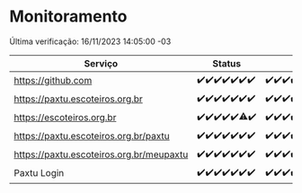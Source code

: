 # Monitoramento

Última verificação: 16/11/2023 14:05:00 -03

|Serviço|Status|Últimas 24h|
|---|---|---|
|https://github.com|<span title="2023-11-09: OK=24">✔️</span><span title="2023-11-10: OK=24">✔️</span><span title="2023-11-11: OK=24">✔️</span><span title="2023-11-12: OK=24">✔️</span><span title="2023-11-13: OK=24">✔️</span><span title="2023-11-14: OK=24">✔️</span><span title="2023-11-15: OK=17">✔️</span>|<span title="15/11/2023 14:05:00 -03 : 200">✔️</span><span title="15/11/2023 15:08:00 -03 : 200">✔️</span><span title="15/11/2023 16:03:00 -03 : 200">✔️</span><span title="15/11/2023 17:06:00 -03 : 200">✔️</span><span title="15/11/2023 18:04:00 -03 : 200">✔️</span><span title="15/11/2023 19:05:00 -03 : 200">✔️</span><span title="15/11/2023 20:06:00 -03 : 200">✔️</span><span title="15/11/2023 21:30:00 -03 : 200">✔️</span><span title="15/11/2023 22:47:00 -03 : 200">✔️</span><span title="15/11/2023 23:21:00 -03 : 200">✔️</span><span title="16/11/2023 00:07:00 -03 : 200">✔️</span><span title="16/11/2023 01:07:00 -03 : 200">✔️</span><span title="16/11/2023 02:06:00 -03 : 200">✔️</span><span title="16/11/2023 03:09:00 -03 : 200">✔️</span><span title="16/11/2023 04:06:00 -03 : 200">✔️</span><span title="16/11/2023 05:08:00 -03 : 200">✔️</span><span title="16/11/2023 06:06:00 -03 : 200">✔️</span><span title="16/11/2023 07:06:00 -03 : 200">✔️</span><span title="16/11/2023 08:04:00 -03 : 200">✔️</span><span title="16/11/2023 09:11:00 -03 : 200">✔️</span><span title="16/11/2023 10:09:00 -03 : 200">✔️</span><span title="16/11/2023 11:06:00 -03 : 200">✔️</span><span title="16/11/2023 12:06:00 -03 : 200">✔️</span><span title="16/11/2023 13:08:00 -03 : 200">✔️</span><span title="16/11/2023 14:05:00 -03 : 200">✔️</span>|
|https://paxtu.escoteiros.org.br|<span title="2023-11-09: OK=24">✔️</span><span title="2023-11-10: OK=24">✔️</span><span title="2023-11-11: OK=24">✔️</span><span title="2023-11-12: OK=24">✔️</span><span title="2023-11-13: OK=24">✔️</span><span title="2023-11-14: OK=24">✔️</span><span title="2023-11-15: OK=17">✔️</span>|<span title="15/11/2023 14:05:00 -03 : 200">✔️</span><span title="15/11/2023 15:08:00 -03 : 200">✔️</span><span title="15/11/2023 16:03:00 -03 : 200">✔️</span><span title="15/11/2023 17:06:00 -03 : 200">✔️</span><span title="15/11/2023 18:04:00 -03 : 200">✔️</span><span title="15/11/2023 19:05:00 -03 : 200">✔️</span><span title="15/11/2023 20:06:00 -03 : 200">✔️</span><span title="15/11/2023 21:30:00 -03 : 200">✔️</span><span title="15/11/2023 22:47:00 -03 : 200">✔️</span><span title="15/11/2023 23:21:00 -03 : 200">✔️</span><span title="16/11/2023 00:07:00 -03 : 200">✔️</span><span title="16/11/2023 01:07:00 -03 : 200">✔️</span><span title="16/11/2023 02:06:00 -03 : 200">✔️</span><span title="16/11/2023 03:09:00 -03 : 200">✔️</span><span title="16/11/2023 04:06:00 -03 : 200">✔️</span><span title="16/11/2023 05:08:00 -03 : 200">✔️</span><span title="16/11/2023 06:06:00 -03 : 200">✔️</span><span title="16/11/2023 07:06:00 -03 : 200">✔️</span><span title="16/11/2023 08:04:00 -03 : 200">✔️</span><span title="16/11/2023 09:11:00 -03 : 200">✔️</span><span title="16/11/2023 10:09:00 -03 : 200">✔️</span><span title="16/11/2023 11:06:00 -03 : 200">✔️</span><span title="16/11/2023 12:06:00 -03 : 200">✔️</span><span title="16/11/2023 13:08:00 -03 : 200">✔️</span><span title="16/11/2023 14:05:00 -03 : 200">✔️</span>|
|https://escoteiros.org.br|<span title="2023-11-09: OK=24">✔️</span><span title="2023-11-10: OK=24">✔️</span><span title="2023-11-11: OK=24">✔️</span><span title="2023-11-12: OK=24">✔️</span><span title="2023-11-13: OK=24">✔️</span><span title="2023-11-14: OK=23, Falhas=1">⚠️</span><span title="2023-11-15: OK=17">✔️</span>|<span title="15/11/2023 14:05:00 -03 : 200">✔️</span><span title="15/11/2023 15:08:00 -03 : 200">✔️</span><span title="15/11/2023 16:03:00 -03 : 200">✔️</span><span title="15/11/2023 17:06:00 -03 : 200">✔️</span><span title="15/11/2023 18:04:00 -03 : 200">✔️</span><span title="15/11/2023 19:05:00 -03 : 200">✔️</span><span title="15/11/2023 20:06:00 -03 : 200">✔️</span><span title="15/11/2023 21:30:00 -03 : 200">✔️</span><span title="15/11/2023 22:47:00 -03 : 200">✔️</span><span title="15/11/2023 23:21:00 -03 : 200">✔️</span><span title="16/11/2023 00:07:00 -03 : 200">✔️</span><span title="16/11/2023 01:07:00 -03 : 200">✔️</span><span title="16/11/2023 02:06:00 -03 : 200">✔️</span><span title="16/11/2023 03:09:00 -03 : 200">✔️</span><span title="16/11/2023 04:06:00 -03 : 200">✔️</span><span title="16/11/2023 05:08:00 -03 : 200">✔️</span><span title="16/11/2023 06:06:00 -03 : 200">✔️</span><span title="16/11/2023 07:06:00 -03 : 200">✔️</span><span title="16/11/2023 08:04:00 -03 : 200">✔️</span><span title="16/11/2023 09:11:00 -03 : 200">✔️</span><span title="16/11/2023 10:09:00 -03 : 200">✔️</span><span title="16/11/2023 11:06:00 -03 : 200">✔️</span><span title="16/11/2023 12:06:00 -03 : 200">✔️</span><span title="16/11/2023 13:08:00 -03 : 200">✔️</span><span title="16/11/2023 14:05:00 -03 : 200">✔️</span>|
|https://paxtu.escoteiros.org.br/paxtu|<span title="2023-11-09: OK=24">✔️</span><span title="2023-11-10: OK=24">✔️</span><span title="2023-11-11: OK=24">✔️</span><span title="2023-11-12: OK=24">✔️</span><span title="2023-11-13: OK=24">✔️</span><span title="2023-11-14: OK=24">✔️</span><span title="2023-11-15: OK=17">✔️</span>|<span title="15/11/2023 14:05:00 -03 : 200">✔️</span><span title="15/11/2023 15:08:00 -03 : 200">✔️</span><span title="15/11/2023 16:03:00 -03 : 200">✔️</span><span title="15/11/2023 17:06:00 -03 : 200">✔️</span><span title="15/11/2023 18:04:00 -03 : 200">✔️</span><span title="15/11/2023 19:05:00 -03 : 200">✔️</span><span title="15/11/2023 20:06:00 -03 : 200">✔️</span><span title="15/11/2023 21:30:00 -03 : 200">✔️</span><span title="15/11/2023 22:47:00 -03 : 200">✔️</span><span title="15/11/2023 23:21:00 -03 : 200">✔️</span><span title="16/11/2023 00:07:00 -03 : 200">✔️</span><span title="16/11/2023 01:07:00 -03 : 200">✔️</span><span title="16/11/2023 02:06:00 -03 : 200">✔️</span><span title="16/11/2023 03:09:00 -03 : 200">✔️</span><span title="16/11/2023 04:06:00 -03 : 200">✔️</span><span title="16/11/2023 05:08:00 -03 : 200">✔️</span><span title="16/11/2023 06:06:00 -03 : 200">✔️</span><span title="16/11/2023 07:06:00 -03 : 200">✔️</span><span title="16/11/2023 08:04:00 -03 : 200">✔️</span><span title="16/11/2023 09:11:00 -03 : 200">✔️</span><span title="16/11/2023 10:09:00 -03 : 200">✔️</span><span title="16/11/2023 11:06:00 -03 : 200">✔️</span><span title="16/11/2023 12:06:00 -03 : 200">✔️</span><span title="16/11/2023 13:08:00 -03 : 200">✔️</span><span title="16/11/2023 14:05:00 -03 : 200">✔️</span>|
|https://paxtu.escoteiros.org.br/meupaxtu|<span title="2023-11-09: OK=24">✔️</span><span title="2023-11-10: OK=24">✔️</span><span title="2023-11-11: OK=24">✔️</span><span title="2023-11-12: OK=24">✔️</span><span title="2023-11-13: OK=24">✔️</span><span title="2023-11-14: OK=24">✔️</span><span title="2023-11-15: OK=17">✔️</span>|<span title="15/11/2023 14:05:00 -03 : 200">✔️</span><span title="15/11/2023 15:08:00 -03 : 200">✔️</span><span title="15/11/2023 16:03:00 -03 : 200">✔️</span><span title="15/11/2023 17:06:00 -03 : 200">✔️</span><span title="15/11/2023 18:04:00 -03 : 200">✔️</span><span title="15/11/2023 19:05:00 -03 : 200">✔️</span><span title="15/11/2023 20:06:00 -03 : 200">✔️</span><span title="15/11/2023 21:30:00 -03 : 200">✔️</span><span title="15/11/2023 22:47:00 -03 : 200">✔️</span><span title="15/11/2023 23:21:00 -03 : 200">✔️</span><span title="16/11/2023 00:07:00 -03 : 200">✔️</span><span title="16/11/2023 01:07:00 -03 : 200">✔️</span><span title="16/11/2023 02:06:00 -03 : 200">✔️</span><span title="16/11/2023 03:09:00 -03 : 200">✔️</span><span title="16/11/2023 04:06:00 -03 : 200">✔️</span><span title="16/11/2023 05:08:00 -03 : 200">✔️</span><span title="16/11/2023 06:06:00 -03 : 200">✔️</span><span title="16/11/2023 07:06:00 -03 : 200">✔️</span><span title="16/11/2023 08:04:00 -03 : 200">✔️</span><span title="16/11/2023 09:11:00 -03 : 200">✔️</span><span title="16/11/2023 10:09:00 -03 : 200">✔️</span><span title="16/11/2023 11:06:00 -03 : 200">✔️</span><span title="16/11/2023 12:06:00 -03 : 200">✔️</span><span title="16/11/2023 13:08:00 -03 : 200">✔️</span><span title="16/11/2023 14:05:00 -03 : 200">✔️</span>|
|Paxtu Login|<span title="2023-11-09: OK=24">✔️</span><span title="2023-11-10: OK=24">✔️</span><span title="2023-11-11: OK=24">✔️</span><span title="2023-11-12: OK=24">✔️</span><span title="2023-11-13: OK=24">✔️</span><span title="2023-11-14: OK=24">✔️</span><span title="2023-11-15: OK=17">✔️</span>|<span title="15/11/2023 14:05:00 -03 : 200">✔️</span><span title="15/11/2023 15:08:00 -03 : 200">✔️</span><span title="15/11/2023 16:03:00 -03 : 200">✔️</span><span title="15/11/2023 17:06:00 -03 : 200">✔️</span><span title="15/11/2023 18:04:00 -03 : 200">✔️</span><span title="15/11/2023 19:05:00 -03 : 200">✔️</span><span title="15/11/2023 20:06:00 -03 : 200">✔️</span><span title="15/11/2023 21:30:00 -03 : 200">✔️</span><span title="15/11/2023 22:47:00 -03 : 200">✔️</span><span title="15/11/2023 23:21:00 -03 : 200">✔️</span><span title="16/11/2023 00:07:00 -03 : 200">✔️</span><span title="16/11/2023 01:07:00 -03 : 200">✔️</span><span title="16/11/2023 02:06:00 -03 : 200">✔️</span><span title="16/11/2023 03:09:00 -03 : 200">✔️</span><span title="16/11/2023 04:06:00 -03 : 200">✔️</span><span title="16/11/2023 05:09:00 -03 : 200">✔️</span><span title="16/11/2023 06:06:00 -03 : 200">✔️</span><span title="16/11/2023 07:06:00 -03 : 200">✔️</span><span title="16/11/2023 08:04:00 -03 : 200">✔️</span><span title="16/11/2023 09:11:00 -03 : 200">✔️</span><span title="16/11/2023 10:09:00 -03 : 200">✔️</span><span title="16/11/2023 11:06:00 -03 : 200">✔️</span><span title="16/11/2023 12:06:00 -03 : 200">✔️</span><span title="16/11/2023 13:08:00 -03 : 200">✔️</span><span title="16/11/2023 14:05:00 -03 : 200">✔️</span>|
